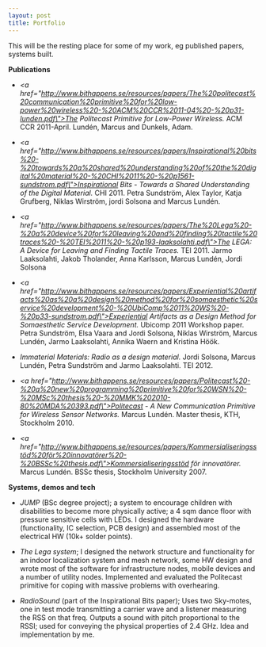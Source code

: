 ```yaml
---
layout: post
title: Portfolio
---
```


This will be the resting place for some of my work, eg published papers, systems built.


<strong>Publications</strong>
* <em><a href=\"http://www.bithappens.se/resources/papers/The%20politecast%20communication%20primitive%20for%20low-power%20wireless%20-%20ACM%20CCR%2011-04%20-%20p31-lunden.pdf\">The Politecast Primitive for Low-Power Wireless.</a></em> ACM CCR 2011-April. Lundén, Marcus and Dunkels, Adam.

* <em><a href=\"http://www.bithappens.se/resources/papers/Inspirational%20bits%20-%20towards%20a%20shared%20understanding%20of%20the%20digital%20material%20-%20CHI%2011%20-%20p1561-sundstrom.pdf\">Inspirational Bits - Towards a Shared Understanding of the Digital Material.</a></em> CHI 2011. Petra Sundström, Alex Taylor, Katja Grufberg, Niklas Wirström, jordi Solsona and Marcus Lundén.

* <em><a href=\"http://www.bithappens.se/resources/papers/The%20Lega%20-%20a%20device%20for%20leaving%20and%20finding%20tactile%20traces%20-%20TEI%2011%20-%20p193-laaksolahti.pdf\">The LEGA: A Device for Leaving and Finding Tactile Traces.</a></em> TEI 2011. Jarmo Laaksolahti, Jakob Tholander, Anna Karlsson, Marcus Lundén, Jordi Solsona

* <em><a href=\"http://www.bithappens.se/resources/papers/Experiential%20artifacts%20as%20a%20design%20method%20for%20somaesthetic%20service%20development%20-%20UbiComp%2011%20WS%20-%20p33-sundstrom.pdf\">Experiential Artifacts as a Design Method for Somaesthetic Service Development.</a></em> Ubicomp 2011 Workshop paper. Petra Sundström, Elsa Vaara and Jordi Solsona, Niklas Wirström, Marcus Lundén, Jarmo Laaksolahti, Annika Waern and Kristina Höök.

* <em>Immaterial Materials: Radio as a design material.</em> Jordi Solsona, Marcus Lundén, Petra Sundström and Jarmo Laaksolahti. TEI 2012.

* <em><a href=\"http://www.bithappens.se/resources/papers/Politecast%20-%20a%20new%20programming%20primitive%20for%20WSN%20-%20MSc%20thesis%20-%20MMK%202010-80%20MDA%20393.pdf\">Politecast - A New Communication Primitive for Wireless Sensor Networks.</a></em> Marcus Lundén. Master thesis, KTH, Stockholm 2010.

* <em><a href=\"http://www.bithappens.se/resources/papers/Kommersialiseringsstöd%20för%20innovatörer%20-%20BSSc%20thesis.pdf\">Kommersialiseringsstöd för innovatörer.</a></em> Marcus Lundén. BSSc thesis, Stockholm University 2007.


<strong>Systems, demos and tech</strong>
* <em>JUMP</em> (BSc degree project); a system to encourage children with disabilities to become more physically active; a 4 sqm dance floor with pressure sensitive cells with LEDs. I designed the hardware (functionality, IC selection, PCB design) and assembled most of the electrical HW (10k+ solder points).

* <em>The Lega system</em>; I designed the network structure and functionality for an indoor localization system and mesh network, some HW design and wrote most of the software for infrastructure nodes, mobile devices and a number of utility nodes. Implemented and evaluated the Politecast primitive for coping with massive problems with overhearing.

* <em>RadioSound</em> (part of the Inspirational Bits paper); Uses two Sky-motes, one in test mode transmitting a carrier wave and a listener measuring the RSS on that freq. Outputs a sound with pitch proportional to the RSSI; used for conveying the physical properties of 2.4 GHz. Idea and implementation by me.



